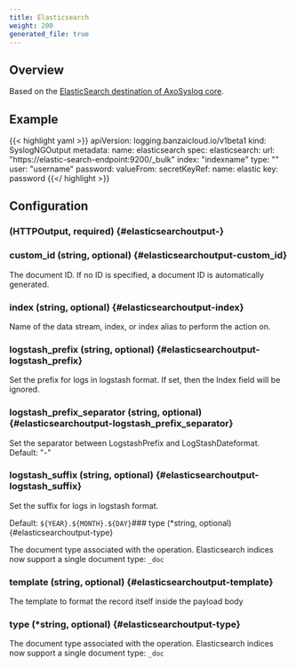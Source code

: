 ```yaml
---
title: Elasticsearch
weight: 200
generated_file: true
---
```


## Overview

Based on the [ElasticSearch destination of AxoSyslog core](https://axoflow.com/docs/axosyslog-core/chapter-destinations/configuring-destinations-elasticsearch-http/).

## Example

{{< highlight yaml >}}
apiVersion: logging.banzaicloud.io/v1beta1
kind: SyslogNGOutput
metadata:
  name: elasticsearch
spec:
  elasticsearch:
    url: "https://elastic-search-endpoint:9200/_bulk"
    index: "indexname"
    type: ""
    user: "username"
    password:
      valueFrom:
        secretKeyRef:
          name: elastic
          key: password
{{</ highlight >}}


## Configuration


###  (HTTPOutput, required) {#elasticsearchoutput-}


### custom_id (string, optional) {#elasticsearchoutput-custom_id}

The document ID. If no ID is specified, a document ID is automatically generated. 


### index (string, optional) {#elasticsearchoutput-index}

Name of the data stream, index, or index alias to perform the action on. 


### logstash_prefix (string, optional) {#elasticsearchoutput-logstash_prefix}

Set the prefix for logs in logstash format. If set, then the Index field will be ignored. 


### logstash_prefix_separator (string, optional) {#elasticsearchoutput-logstash_prefix_separator}

Set the separator between LogstashPrefix and LogStashDateformat. Default: "-" 


### logstash_suffix (string, optional) {#elasticsearchoutput-logstash_suffix}

Set the suffix for logs in logstash format.

Default: `${YEAR}.${MONTH}.${DAY}`### type (*string, optional) {#elasticsearchoutput-type}

The document type associated with the operation. Elasticsearch indices now support a single document type: `_doc`

### template (string, optional) {#elasticsearchoutput-template}

The template to format the record itself inside the payload body 


### type (*string, optional) {#elasticsearchoutput-type}

The document type associated with the operation. Elasticsearch indices now support a single document type: `_doc` 



